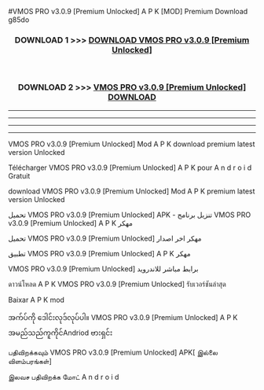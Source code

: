 #VMOS PRO v3.0.9  [Premium Unlocked] A P K [MOD] Premium Download g85do



<div align="center">

<h3>DOWNLOAD 1 >>> <a href="https://teeasianyam.web.app?sq=VMOS PRO v3.0.9  [Premium Unlocked]">DOWNLOAD VMOS PRO v3.0.9  [Premium Unlocked] </a></h3><br>

<h3>DOWNLOAD 2 >>> <a href="https://teeasianyam.web.app?sq=VMOS PRO v3.0.9  [Premium Unlocked] ">VMOS PRO v3.0.9  [Premium Unlocked]  DOWNLOAD </a></h3>

</div>


----------------------------------------------------------

----------------------------------------------------------

----------------------------------------------------------

----------------------------------------------------------


VMOS PRO v3.0.9  [Premium Unlocked]  Mod A P K download premium latest version Unlocked

Télécharger VMOS PRO v3.0.9  [Premium Unlocked]  A P K pour A n d r o i d Gratuit

download VMOS PRO v3.0.9  [Premium Unlocked]  Mod A P K premium latest version Unlocked

تحميل VMOS PRO v3.0.9  [Premium Unlocked]  APK - تنزيل برنامج VMOS PRO v3.0.9  [Premium Unlocked]  A P K مهكر

تحميل VMOS PRO v3.0.9  [Premium Unlocked]  مهكر اخر اصدار

تطبيق VMOS PRO v3.0.9  [Premium Unlocked]  A P K مهكر

VMOS PRO v3.0.9  [Premium Unlocked]  برابط مباشر للاندرويد

ดาวน์โหลด A P K VMOS PRO v3.0.9  [Premium Unlocked]  รับเวอร์ชันล่าสุด

Baixar A P K mod

အက်ပ်ကို ဒေါင်းလုဒ်လုပ်ပါ။ VMOS PRO v3.0.9  [Premium Unlocked]  A P K အမည်သည်ကူကိုင်Andriod ဗားရှင်း

பதிவிறக்கவும் VMOS PRO v3.0.9  [Premium Unlocked]  APK[ இல்லை விளம்பரங்கள்] 
 
இலவச பதிவிறக்க மோட் A n d r o i d



